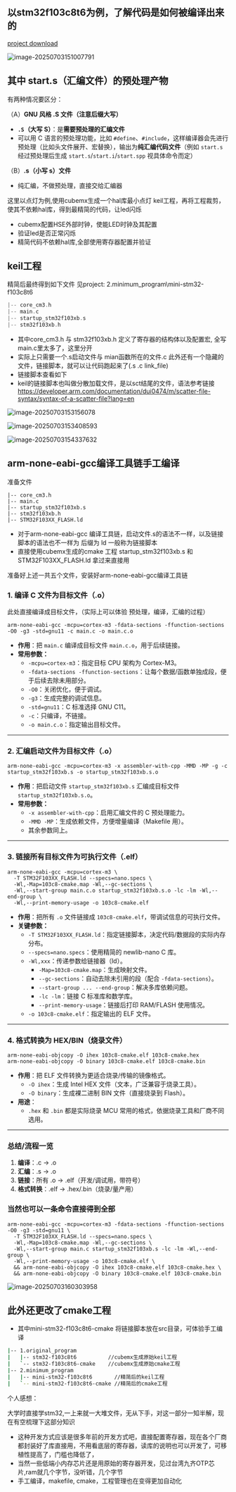 ## 以stm32f103c8t6为例，了解代码是如何被编译出来的

 [project download](https://github.com/newbie-jiang/stm32c8t6-mini-start)

![image-20250703151007791](https://newbie-typora.oss-cn-shenzhen.aliyuncs.com/TyporaJPG/image-20250703151007791.png)

## 其中 start.s（汇编文件）的预处理产物

有两种情况要区分：

（A）**GNU 风格 .S 文件（注意后缀大写）**

- **`.S`（大写 S）**：是**需要预处理的汇编文件**
- 可以用 C 语言的预处理功能，比如 `#define`、`#include`，这样编译器会先进行预处理（比如头文件展开、宏替换），输出为**纯汇编代码文件**（例如 `start.s` 经过预处理后生成 `start.s`/`start.i`/`start.spp` 视具体命令而定）

（B）**.s（小写 s）文件**

- 纯汇编，不做预处理，直接交给汇编器



这里以点灯为例,使用cubemx生成一个hal库最小点灯 keil工程，再将工程裁剪，使其不依赖hal库，得到最精简的代码，让led闪烁

- cubemx配置HSE外部时钟，使能LED时钟及其配置
- 验证led是否正常闪烁
- 精简代码不依赖hal库,全部使用寄存器配置并验证

## keil工程

精简后最终得到如下文件   见project:   2.minimum_program\mini-stm32-f103c8t6

```c
|-- core_cm3.h
|-- main.c
|-- startup_stm32f103xb.s
|-- stm32f103xb.h
```

- 其中core_cm3.h  与 stm32f103xb.h 定义了寄存器的结构体以及配置宏,  全写main.c里太多了，这里分开
- 实际上只需要一个.s启动文件与 mian函数所在的文件.c  此外还有一个隐藏的文件，链接脚本，就可以让代码跑起来了(.s .c link_file)
- 链接脚本查看如下
- keil的链接脚本也叫做分散加载文件，是以sct结尾的文件，语法参考链接 https://developer.arm.com/documentation/dui0474/m/scatter-file-syntax/syntax-of-a-scatter-file?lang=en

![image-20250703153156078](https://newbie-typora.oss-cn-shenzhen.aliyuncs.com/TyporaJPG/image-20250703153156078.png)

![image-20250703153408593](https://newbie-typora.oss-cn-shenzhen.aliyuncs.com/TyporaJPG/image-20250703153408593.png)

![image-20250703154337632](https://newbie-typora.oss-cn-shenzhen.aliyuncs.com/TyporaJPG/image-20250703154337632.png)

## arm-none-eabi-gcc编译工具链手工编译

准备文件

```
|-- core_cm3.h
|-- main.c
|-- startup_stm32f103xb.s
|-- stm32f103xb.h
|-- STM32F103XX_FLASH.ld
```

- 对于arm-none-eabi-gcc 编译工具链，启动文件.s的语法不一样，以及链接脚本的语法也不一样为 后缀为 ld 一般称为链接脚本
- 直接使用cubemx生成的cmake 工程   startup_stm32f103xb.s 和 STM32F103XX_FLASH.ld 拿过来直接用

准备好上述一共五个文件，安装好arm-none-eabi-gcc编译工具链



### 1. **编译 C 文件为目标文件（.o）**   

此处直接编译成目标文件，（实际上可以体验 预处理，编译，汇编的过程）

```
arm-none-eabi-gcc -mcpu=cortex-m3 -fdata-sections -ffunction-sections -O0 -g3 -std=gnu11 -c main.c -o main.c.o
```

- **作用**：把 `main.c` 编译成目标文件 `main.c.o`，用于后续链接。
- **常用参数：**
  - `-mcpu=cortex-m3`：指定目标 CPU 架构为 Cortex-M3。
  - `-fdata-sections -ffunction-sections`：让每个数据/函数单独成段，便于后续去除未用部分。
  - `-O0`：关闭优化，便于调试。
  - `-g3`：生成完整的调试信息。
  - `-std=gnu11`：C 标准选择 GNU C11。
  - `-c`：只编译，不链接。
  - `-o main.c.o`：指定输出目标文件。

------

### 2. **汇编启动文件为目标文件（.o）**

```
arm-none-eabi-gcc -mcpu=cortex-m3 -x assembler-with-cpp -MMD -MP -g -c startup_stm32f103xb.s -o startup_stm32f103xb.s.o
```

- **作用**：把启动文件 `startup_stm32f103xb.s` 汇编成目标文件 `startup_stm32f103xb.s.o`。
- **常用参数：**
  - `-x assembler-with-cpp`：启用汇编文件的 C 预处理能力。
  - `-MMD -MP`：生成依赖文件，方便增量编译（Makefile 用）。
  - 其余参数同上。

------

### 3. **链接所有目标文件为可执行文件（.elf）**

```
arm-none-eabi-gcc -mcpu=cortex-m3 \
  -T STM32F103XX_FLASH.ld --specs=nano.specs \
  -Wl,-Map=103c8-cmake.map -Wl,--gc-sections \
  -Wl,--start-group main.c.o startup_stm32f103xb.s.o -lc -lm -Wl,--end-group \
  -Wl,--print-memory-usage -o 103c8-cmake.elf
```

- **作用**：把所有 `.o` 文件链接成 `103c8-cmake.elf`，带调试信息的可执行文件。
- **关键参数：**
  - `-T STM32F103XX_FLASH.ld`：指定链接脚本，决定代码/数据段的实际内存分布。
  - `--specs=nano.specs`：使用精简的 newlib-nano C 库。
  - `-Wl,xxx`：传递参数给链接器（ld）。
    - `-Map=103c8-cmake.map`：生成映射文件。
    - `--gc-sections`：自动去除未引用的段（配合 `-fdata-sections`）。
    - `--start-group ... --end-group`：解决多库依赖问题。
    - `-lc -lm`：链接 C 标准库和数学库。
    - `--print-memory-usage`：链接后打印 RAM/FLASH 使用情况。
  - `-o 103c8-cmake.elf`：指定输出的 ELF 文件。

------

### 4. **格式转换为 HEX/BIN（烧录文件）**

```
arm-none-eabi-objcopy -O ihex 103c8-cmake.elf 103c8-cmake.hex
arm-none-eabi-objcopy -O binary 103c8-cmake.elf 103c8-cmake.bin
```

- **作用**：把 ELF 文件转换为更适合烧录/传输的镜像格式。
  - `-O ihex`：生成 Intel HEX 文件（文本，广泛兼容于烧录工具）。
  - `-O binary`：生成裸二进制 BIN 文件（直接烧录到 Flash）。
- **用途**：
  - `.hex` 和 `.bin` 都是实际烧录 MCU 常用的格式，依据烧录工具和厂商不同选用。

------

### **总结/流程一览**

1. **编译**：.c → .o
2. **汇编**：.s → .o
3. **链接**：所有 .o → .elf（开发/调试用，带符号）
4. **格式转换**：.elf → .hex/.bin（烧录/量产用）



### 当然也可以一条命令直接得到全部

```
arm-none-eabi-gcc -mcpu=cortex-m3 -fdata-sections -ffunction-sections -O0 -g3 -std=gnu11 \
  -T STM32F103XX_FLASH.ld --specs=nano.specs \
  -Wl,-Map=103c8-cmake.map -Wl,--gc-sections \
  -Wl,--start-group main.c startup_stm32f103xb.s -lc -lm -Wl,--end-group \
  -Wl,--print-memory-usage -o 103c8-cmake.elf \
  && arm-none-eabi-objcopy -O ihex 103c8-cmake.elf 103c8-cmake.hex \
  && arm-none-eabi-objcopy -O binary 103c8-cmake.elf 103c8-cmake.bin
```



![image-20250703160303958](https://newbie-typora.oss-cn-shenzhen.aliyuncs.com/TyporaJPG/image-20250703160303958.png)



## 此外还更改了cmake工程

- 其中mini-stm32-f103c8t6-cmake 将链接脚本放在src目录，可体验手工编译

```bash
|-- 1.original_program         
|   |-- stm32-f103c8t6          //cubemx生成原始keil工程
|   `-- stm32-f103c8t6-cmake    //cubemx生成原始cmake工程
|-- 2.minimum_program
|   |-- mini-stm32-f103c8t6       //精简后的keil工程
|   `-- mini-stm32-f103c8t6-cmake //精简后的cmake工程

```







个人感想：

大学时直接学stm32,一上来就一大堆文件，无从下手，对这一部分一知半解，现在有空梳理下这部分知识

- 这种开发方式应该是很多年前的开发方式吧，直接配置寄存器，现在各个厂商都封装好了库直接用，不用看底层的寄存器，读库的说明也可以开发了，可移植性提高了，门槛也降低了，
- 当然一些低端小内存芯片还是用原始的寄存器开发，见过台湾九齐OTP芯片,ram就几个字节，没听错，几个字节
- 手工编译，makefile,  cmake，工程管理也在变得更加自动化
